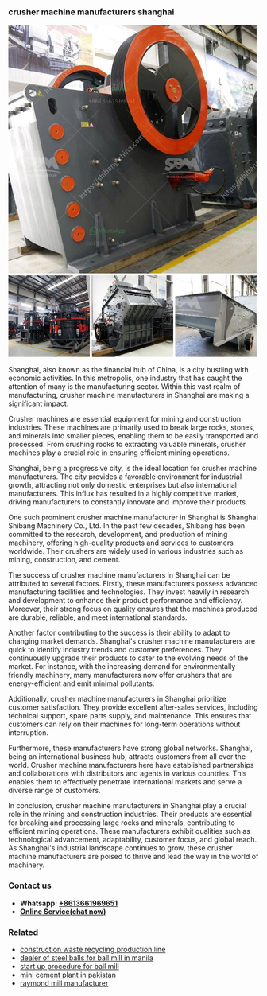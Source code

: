 <h3>crusher machine manufacturers shanghai</h3><img src='1708499409.jpg' alt=''><p>Shanghai, also known as the financial hub of China, is a city bustling with economic activities. In this metropolis, one industry that has caught the attention of many is the manufacturing sector. Within this vast realm of manufacturing, crusher machine manufacturers in Shanghai are making a significant impact.</p><p>Crusher machines are essential equipment for mining and construction industries. These machines are primarily used to break large rocks, stones, and minerals into smaller pieces, enabling them to be easily transported and processed. From crushing rocks to extracting valuable minerals, crusher machines play a crucial role in ensuring efficient mining operations.</p><p>Shanghai, being a progressive city, is the ideal location for crusher machine manufacturers. The city provides a favorable environment for industrial growth, attracting not only domestic enterprises but also international manufacturers. This influx has resulted in a highly competitive market, driving manufacturers to constantly innovate and improve their products.</p><p>One such prominent crusher machine manufacturer in Shanghai is Shanghai Shibang Machinery Co., Ltd. In the past few decades, Shibang has been committed to the research, development, and production of mining machinery, offering high-quality products and services to customers worldwide. Their crushers are widely used in various industries such as mining, construction, and cement.</p><p>The success of crusher machine manufacturers in Shanghai can be attributed to several factors. Firstly, these manufacturers possess advanced manufacturing facilities and technologies. They invest heavily in research and development to enhance their product performance and efficiency. Moreover, their strong focus on quality ensures that the machines produced are durable, reliable, and meet international standards.</p><p>Another factor contributing to the success is their ability to adapt to changing market demands. Shanghai's crusher machine manufacturers are quick to identify industry trends and customer preferences. They continuously upgrade their products to cater to the evolving needs of the market. For instance, with the increasing demand for environmentally friendly machinery, many manufacturers now offer crushers that are energy-efficient and emit minimal pollutants.</p><p>Additionally, crusher machine manufacturers in Shanghai prioritize customer satisfaction. They provide excellent after-sales services, including technical support, spare parts supply, and maintenance. This ensures that customers can rely on their machines for long-term operations without interruption.</p><p>Furthermore, these manufacturers have strong global networks. Shanghai, being an international business hub, attracts customers from all over the world. Crusher machine manufacturers here have established partnerships and collaborations with distributors and agents in various countries. This enables them to effectively penetrate international markets and serve a diverse range of customers.</p><p>In conclusion, crusher machine manufacturers in Shanghai play a crucial role in the mining and construction industries. Their products are essential for breaking and processing large rocks and minerals, contributing to efficient mining operations. These manufacturers exhibit qualities such as technological advancement, adaptability, customer focus, and global reach. As Shanghai's industrial landscape continues to grow, these crusher machine manufacturers are poised to thrive and lead the way in the world of machinery.</p><h3>Contact us</h3><ul><li><strong>Whatsapp:&nbsp;<a href="https://wa.me/8613661969651">+8613661969651</a></strong></li><li><a href="https://swt.shibang-china.com/?git&amp;zhl&amp;crusher machine manufacturers shanghai"><strong>Online Service(chat now)</strong></a></li></ul><h3>Related</h3><ul><li><a href='construction waste recycling production line.md'>construction waste recycling production line</a></li><li><a href='dealer of steel balls for ball mill in manila.md'>dealer of steel balls for ball mill in manila</a></li><li><a href='start up procedure for ball mill.md'>start up procedure for ball mill</a></li><li><a href='mini cement plant in pakistan.md'>mini cement plant in pakistan</a></li><li><a href='raymond mill manufacturer.md'>raymond mill manufacturer</a></li></ul>